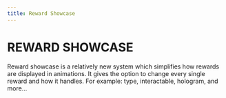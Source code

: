 ```yaml
---
title: Reward Showcase
---
```


# REWARD SHOWCASE

Reward showcase is a relatively new system which simplifies how rewards are displayed in animations. It gives the option to change every single reward and how it handles. For example: type, interactable, hologram, and more...

